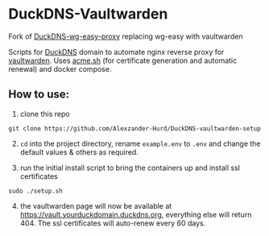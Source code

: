 # DuckDNS-Vaultwarden

Fork of [DuckDNS-wg-easy-proxy](https://github.com/ad84/DuckDNS-wg-easy-proxy) replacing wg-easy with vaultwarden

Scripts for [DuckDNS](http://www.duckdns.org/) domain to automate nginx reverse proxy for [vaultwarden](https://github.com/dani-garcia/vaultwarden). Uses [acme.sh](https://github.com/acmesh-official/acme.sh) (for certificate generation and automatic renewal) and docker compose. 

## How to use:


1. clone this repo
 ```
 git clone https://github.com/Alexzander-Hurd/DuckDNS-vaultwarden-setup
 ```

2. `cd` into the project directory, rename `example.env` to `.env` and change the default values & others as required.

3. run the initial install script to bring the containers up and install ssl certificates 
```
sudo ./setup.sh
```
4. the vaultwarden page will now be available at https://vault.yourduckdomain.duckdns.org, everything else will return 404. The ssl certificates will auto-renew every 60 days. 



